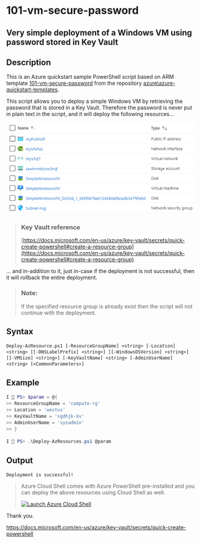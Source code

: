 101-vm-secure-password
===
Very simple deployment of a Windows VM using password stored in Key Vault 
---

## Description

This is an Azure quickstart sample PowerShell script based on ARM template [101-vm-secure-password](https://github.com/Azure/azure-quickstart-templates/tree/master/101-vm-secure-password) from the repository [azure\azure-quickstart-templates](https://github.com/Azure/azure-quickstart-templates).

This script allows you to deploy a simple Windows VM by retrieving the password that is stored in a Key Vault. Therefore the password is never put in plain text in the script, and it will deploy the following resources...

![image](resources.png)

> ### Key Vault reference 
> [https://docs.microsoft.com/en-us/azure/key-vault/secrets/quick-create-powershell#create-a-resource-group](https://docs.microsoft.com/en-us/azure/key-vault/secrets/quick-create-powershell#create-a-resource-group)

... and in-addition to it, just in-case if the deployment is not successful, then it will rollback the entire deployment.

> ### Note: 
> If the specified resource group is already exist then the script will not continue with the deployment.

## Syntax
```
Deploy-AzResource.ps1 [-ResourceGroupName] <string> [-Location] <string> [[-DNSLabelPrefix] <string>] [[-WindowsOSVersion] <string>] [[-VMSize] <string>] [-KeyVaultName] <string> [-AdminUserName] <string> [<CommonParameters>]
```

## Example
```powershell
I 💙 PS> $param = @{
>> ResourceGroupName = 'compute-rg'
>> Location = 'westus'
>> KeyVaultName = 'sgdhjk-kv'
>> AdminUserName = 'sysadmin'
>> }

I 💙 PS> .\Deploy-AzResources.ps1 @param
```

## Output
```
Deployment is successful!
```

> Azure Cloud Shell comes with Azure PowerShell pre-installed and you can deploy the above resources using Cloud Shell as well.
>
>[![](https://shell.azure.com/images/launchcloudshell.png "Launch Azure Cloud Shell")](https://shell.azure.com)

Thank you.

https://docs.microsoft.com/en-us/azure/key-vault/secrets/quick-create-powershell
